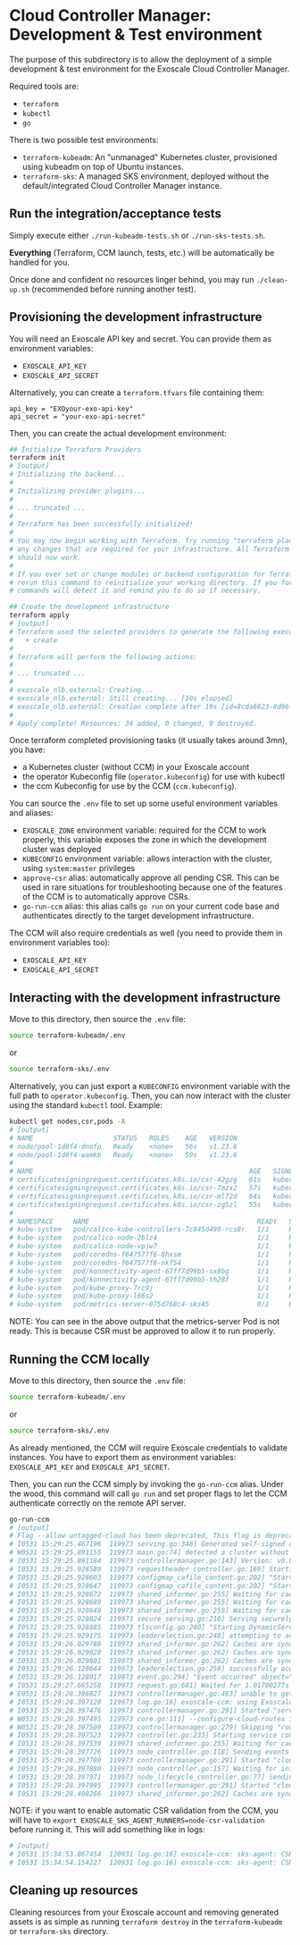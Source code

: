 # Cloud Controller Manager: Development & Test environment

The purpose of this subdirectory is to allow the deployment of a simple
development & test environment for the Exoscale Cloud Controller Manager.

Required tools are:
- `terraform`
- `kubectl`
- `go`

There is two possible test environments:
- `terraform-kubeadm`: An "unmanaged" Kubernetes cluster, provisioned using kubeadm on top of Ubuntu instances.
- `terraform-sks`: A managed SKS environment, deployed without the default/integrated Cloud Controller Manager instance.

## Run the integration/acceptance tests

Simply execute either `./run-kubeadm-tests.sh` or `./run-sks-tests.sh`.

**Everything** (Terraform, CCM launch, tests, etc.) will be automatically be handled for you.

Once done and confident no resources linger behind, you may run `./clean-up.sh` (recommended before
running another test).

## Provisioning the development infrastructure

You will need an Exoscale API key and secret. You can provide them as environment variables:
- `EXOSCALE_API_KEY`
- `EXOSCALE_API_SECRET`

Alternatively, you can create a `terraform.tfvars` file containing them:
```hcl
api_key = "EXOyour-exo-api-key"
api_secret = "your-exo-api-secret"
```

Then, you can create the actual development environment:

```bash
## Initialize Terraform Providers
terraform init
# [output]
# Initializing the backend...
#
# Initializing provider plugins...
#
# ... truncated ...
#
# Terraform has been successfully initialized!
#
# You may now begin working with Terraform. Try running "terraform plan" to see
# any changes that are required for your infrastructure. All Terraform commands
# should now work.
#
# If you ever set or change modules or backend configuration for Terraform,
# rerun this command to reinitialize your working directory. If you forget, other
# commands will detect it and remind you to do so if necessary.

## Create the development infrastructure
terraform apply
# [output]
# Terraform used the selected providers to generate the following execution plan. Resource actions are indicated with the following symbols:
#   + create
#
# Terraform will perform the following actions:
#
# ... truncated ...
#
# exoscale_nlb.external: Creating...
# exoscale_nlb.external: Still creating... [10s elapsed]
# exoscale_nlb.external: Creation complete after 19s [id=8cda6823-8d96-42d5-8516-cbacc19ba150]
#
# Apply complete! Resources: 34 added, 0 changed, 0 destroyed.
```

Once terraform completed provisioning tasks (it usually takes around 3mn), you have:
- a Kubernetes cluster (without CCM) in your Exoscale account
- the operator Kubeconfig file (`operator.kubeconfig`) for use with kubectl
- the ccm Kubeconfig for use by the CCM (`ccm.kubeconfig`).

You can source the `.env` file to set up some useful environment variables and aliases:
- `EXOSCALE_ZONE` environment variable: required for the CCM to work properly, this variable exposes the zone in which the
development cluster was deployed
- `KUBECONFIG` environment variable: allows interaction with the cluster, using `system:master` privileges
- `approve-csr` alias: automatically approve all pending CSR. This can be used in rare situations for troubleshooting because one of the features of the CCM is to automatically approve CSRs.
- `go-run-ccm` alias: this alias calls `go run` on your current code base and authenticates directly to the target development infrastructure.

The CCM will also require credentials as well (you need to provide them in environment variables too):
- `EXOSCALE_API_KEY`
- `EXOSCALE_API_SECRET`

## Interacting with the development infrastructure

Move to this directory, then source the `.env` file:

```bash
source terraform-kubeadm/.env
```

or

```bash
source terraform-sks/.env
```

Alternatively, you can just export a `KUBECONFIG` environment variable with the full path to `operator.kubeconfig`.
Then, you can now interact with the cluster using the standard `kubectl` tool. Example:

```bash
kubectl get nodes,csr,pods -A
# [output]
# NAME                    STATUS   ROLES    AGE   VERSION
# node/pool-1d0f4-dnofp   Ready    <none>   56s   v1.23.6
# node/pool-1d0f4-wamkb   Ready    <none>   59s   v1.23.6
#
# NAME                                                      AGE   SIGNERNAME                                    REQUESTOR                      REQUESTEDDURATION   CONDITION
# certificatesigningrequest.certificates.k8s.io/csr-42gzg   61s   kubernetes.io/kube-apiserver-client-kubelet   system:bootstrap:9f8e1d        <none>              Approved,Issued
# certificatesigningrequest.certificates.k8s.io/csr-7mzx2   57s   kubernetes.io/kubelet-serving                 system:node:pool-1d0f4-wamkb   <none>              Pending
# certificatesigningrequest.certificates.k8s.io/csr-ml72d   64s   kubernetes.io/kube-apiserver-client-kubelet   system:bootstrap:9f8e1d        <none>              Approved,Issued
# certificatesigningrequest.certificates.k8s.io/csr-zg5zl   55s   kubernetes.io/kubelet-serving                 system:node:pool-1d0f4-dnofp   <none>              Pending
#
# NAMESPACE     NAME                                          READY   STATUS    RESTARTS   AGE
# kube-system   pod/calico-kube-controllers-7c845d499-rcs8r   1/1     Running   0          116s
# kube-system   pod/calico-node-2blz4                         1/1     Running   0          59s
# kube-system   pod/calico-node-vpjw7                         1/1     Running   0          56s
# kube-system   pod/coredns-f647577f6-8hxsm                   1/1     Running   0          108s
# kube-system   pod/coredns-f647577f6-nkf54                   1/1     Running   0          108s
# kube-system   pod/konnectivity-agent-67ff7d99b5-sx8bg       1/1     Running   0          104s
# kube-system   pod/konnectivity-agent-67ff7d99b5-th28f       1/1     Running   0          104s
# kube-system   pod/kube-proxy-7rc9j                          1/1     Running   0          56s
# kube-system   pod/kube-proxy-l66s2                          1/1     Running   0          59s
# kube-system   pod/metrics-server-875d768c4-sks45            0/1     Running   0          103s
```

NOTE: You can see in the above output that the metrics-server Pod is not ready. This is because CSR must be approved to allow
it to run properly.

## Running the CCM locally

Move to this directory, then source the `.env` file:

```bash
source terraform-kubeadm/.env
```

or

```bash
source terraform-sks/.env
```

As already mentioned, the CCM will require Exoscale credentials to validate instances. You have to export them
as environment variables: `EXOSCALE_API_KEY` and `EXOSCALE_API_SECRET`.

Then, you can run the CCM simply by invoking the `go-run-ccm` alias. Under the wood, this command will call 
`go run` and set proper flags to let the CCM authenticate correctly on the remote API server.

```bash
go-run-ccm
# [output]
# Flag --allow-untagged-cloud has been deprecated, This flag is deprecated and will be removed in a future release. A cluster-id will be required on cloud instances.
# I0531 15:29:25.467196  119973 serving.go:348] Generated self-signed cert in-memory
# W0531 15:29:25.891155  119973 main.go:74] detected a cluster without a ClusterID.  A ClusterID will be required in the future.  Please tag your cluster to avoid any future issues
# I0531 15:29:25.891184  119973 controllermanager.go:143] Version: v0.0.0-master+$Format:%H$
# I0531 15:29:25.928589  119973 requestheader_controller.go:169] Starting RequestHeaderAuthRequestController
# I0531 15:29:25.928603  119973 configmap_cafile_content.go:202] "Starting controller" name="client-ca::kube-system::extension-apiserver-authentication::client-ca-file"
# I0531 15:29:25.928647  119973 configmap_cafile_content.go:202] "Starting controller" name="client-ca::kube-system::extension-apiserver-authentication::requestheader-client-ca-file"
# I0531 15:29:25.928672  119973 shared_informer.go:255] Waiting for caches to sync for client-ca::kube-system::extension-apiserver-authentication::client-ca-file
# I0531 15:29:25.928689  119973 shared_informer.go:255] Waiting for caches to sync for client-ca::kube-system::extension-apiserver-authentication::requestheader-client-ca-file
# I0531 15:29:25.928649  119973 shared_informer.go:255] Waiting for caches to sync for RequestHeaderAuthRequestController
# I0531 15:29:25.928824  119973 secure_serving.go:210] Serving securely on [::]:10258
# I0531 15:29:25.928885  119973 tlsconfig.go:240] "Starting DynamicServingCertificateController"
# I0531 15:29:25.929175  119973 leaderelection.go:248] attempting to acquire leader lease kube-system/cloud-controller-manager...
# I0531 15:29:26.029788  119973 shared_informer.go:262] Caches are synced for RequestHeaderAuthRequestController
# I0531 15:29:26.029828  119973 shared_informer.go:262] Caches are synced for client-ca::kube-system::extension-apiserver-authentication::requestheader-client-ca-file
# I0531 15:29:26.029801  119973 shared_informer.go:262] Caches are synced for client-ca::kube-system::extension-apiserver-authentication::client-ca-file
# I0531 15:29:26.128644  119973 leaderelection.go:258] successfully acquired lease kube-system/cloud-controller-manager
# I0531 15:29:26.128917  119973 event.go:294] "Event occurred" object="kube-system/cloud-controller-manager" fieldPath="" kind="Lease" apiVersion="coordination.k8s.io/v1" type="Normal" reason="LeaderElection" message="philxps_d44cea51-fd3d-4360-a6e8-3935242cd981 became leader"
# I0531 15:29:27.665258  119973 request.go:601] Waited for 1.01700277s due to client-side throttling, not priority and fairness, request: GET:https://4c3bdba6-c65b-4580-96c4-4825b97b0c4d.sks-ch-gva-2.exo.io:443/apis/authentication.k8s.io/v1
# E0531 15:29:28.396827  119973 controllermanager.go:463] unable to get all supported resources from server: unable to retrieve the complete list of server APIs: metrics.k8s.io/v1beta1: the server is currently unable to handle the request
# I0531 15:29:28.397120  119973 log.go:16] exoscale-ccm: using Exoscale actual API credentials (key + secret)
# I0531 15:29:28.397476  119973 controllermanager.go:291] Started "service"
# W0531 15:29:28.397495  119973 core.go:111] --configure-cloud-routes is set, but cloud provider does not support routes. Will not configure cloud provider routes.
# W0531 15:29:28.397509  119973 controllermanager.go:279] Skipping "route"
# I0531 15:29:28.397523  119973 controller.go:233] Starting service controller
# I0531 15:29:28.397539  119973 shared_informer.go:255] Waiting for caches to sync for service
# I0531 15:29:28.397726  119973 node_controller.go:118] Sending events to api server.
# I0531 15:29:28.397780  119973 controllermanager.go:291] Started "cloud-node"
# I0531 15:29:28.397880  119973 node_controller.go:157] Waiting for informer caches to sync
# I0531 15:29:28.397971  119973 node_lifecycle_controller.go:77] Sending events to api server
# I0531 15:29:28.397995  119973 controllermanager.go:291] Started "cloud-node-lifecycle"
# I0531 15:29:28.498266  119973 shared_informer.go:262] Caches are synced for service
```

NOTE: if you want to enable automatic CSR validation from the CCM, you will have to `export EXOSCALE_SKS_AGENT_RUNNERS=node-csr-validation`
before running it. This will add something like in logs:

```bash
# [output]
# I0531 15:34:53.867454  120931 log.go:16] exoscale-ccm: sks-agent: CSR csr-7mzx2 approved
# I0531 15:34:54.154227  120931 log.go:16] exoscale-ccm: sks-agent: CSR csr-zg5zl approved
```

## Cleaning up resources

Cleaning resources from your Exoscale account and removing generated assets is as simple as running `terraform destroy` in the
`terraform-kubeadm` or `terraform-sks` directory.
